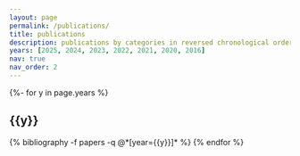```yaml
---
layout: page
permalink: /publications/
title: publications
description: publications by categories in reversed chronological order. generated by jekyll-scholar.
years: [2025, 2024, 2023, 2022, 2021, 2020, 2016]
nav: true
nav_order: 2
---
```


<!-- _pages/publications.md -->
<div class="publications">

{%- for y in page.years %}
  <h2 class="year">{{y}}</h2>
  {% bibliography -f papers -q @*[year={{y}}]* %}
{% endfor %}


</div>
